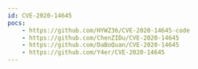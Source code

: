 ```yaml
---
id: CVE-2020-14645
pocs:
    - https://github.com/HYWZ36/CVE-2020-14645-code
    - https://github.com/ChenZIDu/CVE-2020-14645
    - https://github.com/DaBoQuan/CVE-2020-14645
    - https://github.com/Y4er/CVE-2020-14645
---
```

